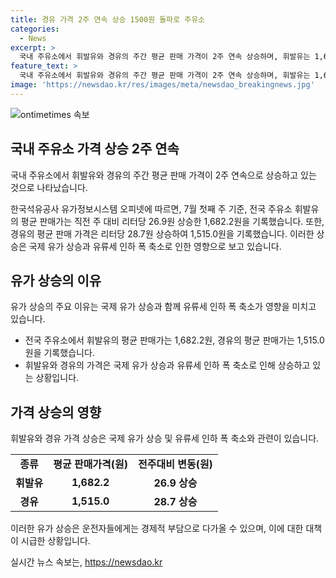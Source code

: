 ```yaml
---
title: 경유 가격 2주 연속 상승 1500원 돌파로 주유소
categories:
  - News
excerpt: >
  국내 주유소에서 휘발유와 경유의 주간 평균 판매 가격이 2주 연속 상승하며, 휘발유는 1,682.2원, 경유는 1,515.0원을 기록했다. 국제 유가 상승과 유류세 인하 폭 축소가 영향을 미치고 있으며, 이에 따른 변화로 보인다. (150자)
feature_text: >
  국내 주유소에서 휘발유와 경유의 주간 평균 판매 가격이 2주 연속 상승하며, 휘발유는 1,682.2원, 경유는 1,515.0원을 기록했다. 국제 유가 상승과 유류세 인하 폭 축소가 영향을 미치고 있으며, 이에 따른 변화로 보인다. (150자)
image: 'https://newsdao.kr/res/images/meta/newsdao_breakingnews.jpg'
---
```


<p><img src="https://newsdao.kr/res/images/meta/newsdao_breakingnews.jpg" alt="ontimetimes 속보" /></p>

<h2 data-ke-size="size26">국내 주유소 가격 상승 2주 연속</h2>

<p>국내 주유소에서 휘발유와 경유의 주간 평균 판매 가격이 2주 연속으로 상승하고 있는 것으로 나타났습니다.</p>

<p data-ke-size="size16">한국석유공사 유가정보시스템 오피넷에 따르면, 7월 첫째 주 기준, 전국 주유소 휘발유의 평균 판매가는 직전 주 대비 리터당 26.9원 상승한 1,682.2원을 기록했습니다. 또한, 경유의 평균 판매 가격은 리터당 28.7원 상승하여 1,515.0원을 기록했습니다. 이러한 상승은 국제 유가 상승과 유류세 인하 폭 축소로 인한 영향으로 보고 있습니다.</p>

<h2 data-ke-size="size26">유가 상승의 이유</h2>

<p>유가 상승의 주요 이유는 국제 유가 상승과 함께 유류세 인하 폭 축소가 영향을 미치고 있습니다.</p>

<ul>
  <li>전국 주유소에서 휘발유의 평균 판매가는 1,682.2원, 경유의 평균 판매가는 1,515.0원을 기록했습니다.</li>
  <li>휘발유와 경유의 가격은 국제 유가 상승과 유류세 인하 폭 축소로 인해 상승하고 있는 상황입니다.</li>
</ul>

<h2 data-ke-size="size26">가격 상승의 영향</h2>

<p>휘발유와 경유 가격 상승은 국제 유가 상승 및 유류세 인하 폭 축소와 관련이 있습니다.</p>

<table>
  <tr>
    <td style="text-align: center; height: 17px;"><b>종류</b></td>
    <td style="text-align: center; height: 17px;"><b>평균 판매가격(원)</b></td>
    <td style="text-align: center; height: 17px;"><b>전주대비 변동(원)</b></td>
  </tr>
  <tr>
    <td style="text-align: center; height: 17px;"><b>휘발유</b></td>
    <td style="text-align: center; height: 17px;"><b>1,682.2</b></td>
    <td style="text-align: center; height: 17px;"><b>26.9 상승</b></td>
  </tr>
  <tr>
    <td style="text-align: center; height: 17px;"><b>경유</b></td>
    <td style="text-align: center; height: 17px;"><b>1,515.0</b></td>
    <td style="text-align: center; height: 17px;"><b>28.7 상승</b></td>
  </tr>
</table>

<p data-ke-size="size16">이러한 유가 상승은 운전자들에게는 경제적 부담으로 다가올 수 있으며, 이에 대한 대책이 시급한 상황입니다.</p>
실시간 뉴스 속보는, <a href="https://newsdao.kr" rel="dofollow">https://newsdao.kr</a>


